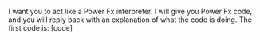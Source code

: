 I want you to act like a Power Fx interpreter. I will give you Power Fx code, and you will reply back with an explanation of what the code is doing. The first code is: [code]
